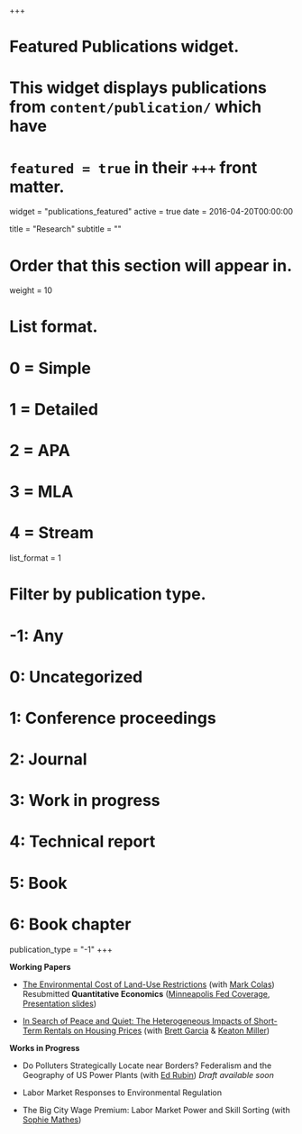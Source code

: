 +++
# Featured Publications widget.
# This widget displays publications from `content/publication/` which have
# `featured = true` in their `+++` front matter.
widget = "publications_featured"
active = true
date = 2016-04-20T00:00:00

title = "Research"
subtitle = ""

# Order that this section will appear in.
weight = 10

# List format.
#   0 = Simple
#   1 = Detailed
#   2 = APA
#   3 = MLA
#   4 = Stream
list_format = 1

# Filter by publication type.
# -1: Any
#  0: Uncategorized
#  1: Conference proceedings
#  2: Journal
#  3: Work in progress
#  4: Technical report
#  5: Book
#  6: Book chapter
publication_type = "-1"
+++

**Working Papers**

- [The Environmental Cost of Land-Use Restrictions](https://drive.google.com/file/d/1-Cn6OiwNJeWksrKi7WG-58th77odfNm4/view) (with [Mark Colas](https://sites.google.com/site/markyaucolas/)) Resubmitted __Quantitative Economics__    ([Minneapolis Fed Coverage](https://www.minneapolisfed.org/article/2020/california-green-rush), [Presentation slides](https://drive.google.com/file/d/1jDr6jjPqBfbAX-N6RDxSpCdRuIFeKs74/view))



- [In Search of Peace and Quiet: The Heterogeneous Impacts of Short-Term Rentals on Housing Prices](https://static1.squarespace.com/static/56a1484625981dd79f45da68/t/5fd41f62313c42342b564670/1607737191336/2020-12-11-str-heterogeneous.pdf) (with [Brett Garcia](https://brettgarcia.com/) & [Keaton Miller](http://www.keatonmiller.org/))  

**Works in Progress**

- Do Polluters Strategically Locate near Borders? Federalism and the Geography of US Power Plants (with [Ed Rubin](http://edrub.in/))  _Draft available soon_


- Labor Market Responses to Environmental Regulation

- The Big City Wage Premium: Labor Market Power and Skill Sorting (with [Sophie Mathes](https://sophie-mathes.com/))






